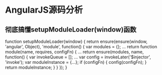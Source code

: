AngularJS源码分析
=================


彻底搞懂setupModuleLoader(window)函数
----------------------------------------
function setupModuleLoader(window) {
    return ensure(ensure(window, 'angular', Object), 'module', function() {
        var modules = {};
        ...
        return function module(name, requires, configFn) {
            ...
            return ensure(modules, name, function() {
                var invokeQueue = [];
                ...
                var config = invokeLater('$injector', 'invoke');
                var moduleInstance = {...};
                if (configFn) {
                    config(configFn);
                }
                return moduleInstance;
            }
        }
    });
}


